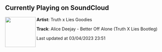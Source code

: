 ## Currently Playing on SoundCloud

[<img align="left" width="100" src="https://i1.sndcdn.com/artworks-2xNEsZBiAchySVXk-2jd2tA-t500x500.jpg">](https://soundcloud.com/txlgoodies/alice-deejay-better-off-alone-truth-x-lies-bootleg)

**Artist**: Truth x Lies Goodies 

**Track**: Alice Deejay - Better Off Alone (Truth X Lies Bootleg)

Last updated at 03/04/2023 23:51
